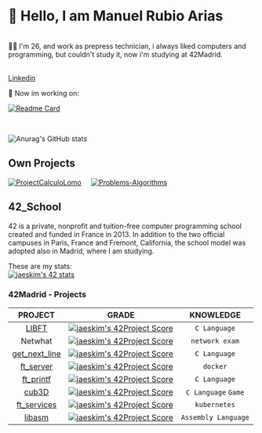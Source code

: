 
# 👋 Hello, I am Manuel Rubio Arias</br>

</br>
👨‍💻 I'm 26, and work as prepress technician, i always liked computers and programming, but couldn't study it, now i'm studying at 42Madrid.</br>
</br>

[Linkedin](http://www.linkedin.com/in/manuelrubioarias)

🚀 Now im working on:
</br>

[![Readme Card](https://github-readme-stats.vercel.app/api/pin/?username=mrubio7&repo=42_services&theme=dark&show_icons=true)](https://github.com/mrubio7/42_services)

</br>

![Anurag's GitHub stats](https://github-readme-stats.vercel.app/api?username=mrubio7&show_icons=true&theme=dark)

## Own Projects
[![ProjectCalculoLomo](https://github-readme-stats.vercel.app/api/pin/?username=mrubio7&repo=Calculo-Lomo&theme=dark&show_icons=true)](https://github.com/mrubio7/Calculo-Lomo)
&nbsp; &nbsp; [![Problems-Algorithms](https://github-readme-stats.vercel.app/api/pin/?username=mrubio7&repo=Problems-Algorithms&theme=dark&show_icons=true)](https://github.com/mrubio7/Problems-Algorithms)

## 42_School </br>

42 is a private, nonprofit and tuition-free computer programming school created and funded in France in 2013. In addition to the two official campuses in Paris, France and Fremont, California, the school model was adopted also in Madrid, where I am studying.</br>

These are my stats:</br>
[![jaeskim's 42 stats](https://badge42.herokuapp.com/api/stats/mrubio?darkmode=true)](https://github.com/JaeSeoKim/badge42)
</br>


### 42Madrid - Projects </br>

|PROJECT|GRADE|KNOWLEDGE|
|:---:|:--------------------------------------------------------------------------------------------------------------------------:|:-------:|
|[LIBFT](https://github.com/mrubio7/42_libft)|[![jaeskim's 42Project Score](https://badge42.herokuapp.com/api/project/mrubio/Libft)](https://github.com/JaeSeoKim/badge42)|`C Language`|
|Netwhat|[![jaeskim's 42Project Score](https://badge42.herokuapp.com/api/project/mrubio/netwhat)](https://github.com/JaeSeoKim/badge42)|`network exam`|
|[get_next_line](https://github.com/mrubio7/42_get_next_line)|[![jaeskim's 42Project Score](https://badge42.herokuapp.com/api/project/mrubio/get_next_line)](https://github.com/JaeSeoKim/badge42)|`C Language`|
|[ft_server](https://github.com/mrubio7/42_server) |[![jaeskim's 42Project Score](https://badge42.herokuapp.com/api/project/mrubio/ft_server)](https://github.com/JaeSeoKim/badge42)|`docker`|
|[ft_printf](https://github.com/mrubio7/42_printf)|[![jaeskim's 42Project Score](https://badge42.herokuapp.com/api/project/mrubio/ft_printf)](https://github.com/JaeSeoKim/badge42)|`C Language`|
|[cub3D](https://github.com/mrubio7/42_cub3D)|[![jaeskim's 42Project Score](https://badge42.herokuapp.com/api/project/mrubio/cub3d)](https://github.com/JaeSeoKim/badge42)|`C Language` `Game`|
|[ft_services](https://github.com/mrubio7/42_services)|[![jaeskim's 42Project Score](https://badge42.herokuapp.com/api/project/mrubio/ft_services)](https://github.com/JaeSeoKim/badge42)|`kubernetes`|
|[libasm](https://github.com/mrubio7/42_libasm)|[![jaeskim's 42Project Score](https://badge42.herokuapp.com/api/project/mrubio/libasm)](https://github.com/JaeSeoKim/badge42)|`Assembly Language`|

